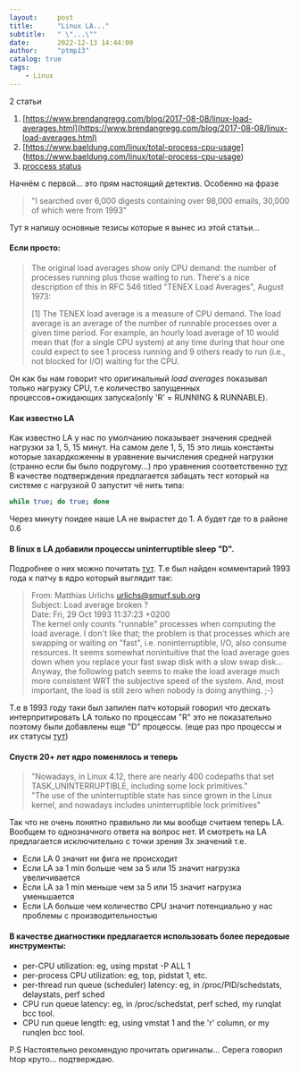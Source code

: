 ```yaml
---
layout:     post
title:      "Linux LA..."
subtitle:   " \"...\""
date:       2022-12-13 14:44:00
author:     "ptmp13"
catalog: true
tags:
    - Linux
---
```


2 статьи
1. [https://www.brendangregg.com/blog/2017-08-08/linux-load-averages.html](https://www.brendangregg.com/blog/2017-08-08/linux-load-averages.html)
2. [https://www.baeldung.com/linux/total-process-cpu-usage] (https://www.baeldung.com/linux/total-process-cpu-usage)
3. [proccess status](https://www.cbtnuggets.com/blog/certifications/open-source/what-are-the-5-linux-process-states)

Начнём с первой... это прям настоящий детектив. Особенно на фразе
> "I searched over 6,000 digests containing over 98,000 emails, 30,000 of which were from 1993"
>

Тут я напишу основные тезисы которые я вынес из этой статьи...

#### Если просто:
> The original load averages show only CPU demand: the number of processes running plus those waiting to run. There's a nice description of this in RFC 546 titled "TENEX Load Averages", August 1973:
>
>[1] The TENEX load average is a measure of CPU demand. The load average is an average of the number of runnable processes over a given time period. For example, an hourly load average of 10 would mean that (for a single CPU system) at any time during that hour one could expect to see 1 process running and 9 others ready to run (i.e., not blocked for I/O) waiting for the CPU.

Он как бы нам говорит что оригинальный _load averages_ показывал только нагрузку CPU, т.е количество запущенных процессов+ожидающих запуска(only 'R' = RUNNING & RUNNABLE).

#### Как известно LA
 Как известно LA у нас по умолчанию показывает значения средней нагрузки за 1, 5, 15 минут. На самом деле 1, 5, 15 это лишь константы которые захардкоженны в уравнение вычисления средней нагрузки (странно если бы было подругому...) про уравнения соответственно [тут](https://www.fortra.com/resources/guides/unix-load-average-part-1-how-it-works)
В качестве подтверждения предлагается забацать тест который на системе с нагрузкой 0
запустит чё нить типа:
```bash
while true; do true; done
```
Через минуту поидее наше LA не вырастет до 1. А будет где то в районе 0.6

#### В linux в LA добавили процессы uninterruptible sleep "D". 
Подробнее о них можно почитать [тут](https://www.baeldung.com/linux/uninterruptible-process). 
Т.е был найден комментарий 1993 года к патчу в ядро который выглядит так:
>From: Matthias Urlichs <urlichs@smurf.sub.org>  
Subject: Load average broken ?  
Date: Fri, 29 Oct 1993 11:37:23 +0200  
The kernel only counts "runnable" processes when computing the load average.
I don't like that; the problem is that processes which are swapping or
waiting on "fast", i.e. noninterruptible, I/O, also consume resources.
It seems somewhat nonintuitive that the load average goes down when you
replace your fast swap disk with a slow swap disk...
Anyway, the following patch seems to make the load average much more
consistent WRT the subjective speed of the system. And, most important, the
load is still zero when nobody is doing anything. ;-)

Т.е в 1993 году таки был запилен патч который говорил что дескать интерпритировать LA только по процессам "R" это не показательно поэтому были добавлены еще "D" процессы.
(еще раз про процессы и их статусы [тут](https://www.cbtnuggets.com/blog/certifications/open-source/what-are-the-5-linux-process-states))

#### Спустя 20+ лет ядро поменялось и теперь
>"Nowadays, in Linux 4.12, there are nearly 400 codepaths that set TASK_UNINTERRUPTIBLE, including some lock primitives."  
"The use of the uninterruptible state has since grown in the Linux kernel, and nowadays includes uninterruptible lock primitives"  
> 
Так что не очень понятно правильно ли мы вообще считаем теперь LA. Вообщем то однозначного ответа на вопрос нет. И смотреть на LA предлагается исключительно с точки зрения 3х значений т.е. 
* Если LA 0 значит ни фига не происходит
* Если LA за 1 min больше чем за 5 или 15 значит нагрузка увеличивается
* Если LA за 1 min меньше чем за 5 или 15 значит нагрузка уменьшается
* Если LA больше чем количество CPU значит потенциально у нас проблемы с производительностью

#### В качестве диагностики предлагается использовать более передовые инструменты:
* per-CPU utilization: eg, using mpstat -P ALL 1
* per-process CPU utilization: eg, top, pidstat 1, etc.
* per-thread run queue (scheduler) latency: eg, in /proc/PID/schedstats, delaystats, perf sched
* CPU run queue latency: eg, in /proc/schedstat, perf sched, my runqlat bcc tool.
* CPU run queue length: eg, using vmstat 1 and the 'r' column, or my runqlen bcc tool.

P.S Настоятельно рекомендую прочитать оригиналы...
Серега говорил htop круто... подтверждаю.